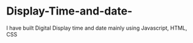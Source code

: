 # Display-Time-and-date-
I have built Digital Display time and date mainly using Javascript, HTML, CSS
